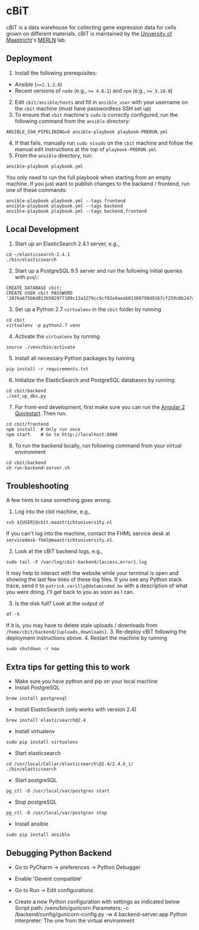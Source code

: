 cBiT
====

cBiT is a data warehouse for collecting gene expression data for cells grown on different materials. 
cBiT is maintained by the [University of Maastricht](https://www.maastrichtuniversity.nl/)'s [MERLN](http://merln.maastrichtuniversity.nl/) lab.


Deployment
----------
1. Install the following prerequisites:
 - Ansible (`>=2.1.2.0`)
 - Recent versions of `node` (e.g., `>= 4.6.1`) and `npm` (e.g., `>= 3.10.9`)
2. Edit `cbit/ansible/hosts` and fill in `ansible_user` with your username on the `cbit` machine (must have passwordless SSH set up)
3. To ensure that `cbit` machine's `sudo` is correctly configured, run the following command from the `ansible` directory:
```
ANSIBLE_SSH_PIPELINING=0 ansible-playbook playbook-PRERUN.yml
```
4. If that fails, manually run `sudo visudo` on the `cbit` machine and follow the manual edit instructions at the top of `playbook-PRERUN.yml`
5. From the `ansible` directory, run:
```
ansible-playbook playbook.yml
```
You only need to run the full playbook when starting from an empty machine.  If you just want to publish changes to the backend / frontend, run one of these commands:
```
ansible-playbook playbook.yml --tags frontend
ansible-playbook playbook.yml --tags backend
ansible-playbook playbook.yml --tags backend,frontend
```


Local Development
-----------------

1. Start up an ElasticSearch 2.4.1 server, e.g.,
```
cd ~/elasticsearch-2.4.1
./bin/elasticsearch
```

2. Start up a PostgreSQL 9.5 server and run the following initial queries with `psql`:
```
CREATE DATABASE cbit;
CREATE USER cbit PASSWORD '2076a675b6d813b582977189c13a3279cc9cf02a9aeab01389798d9167cf259c8b247aee9a2be149';
```

3. Set up a Python 2.7 `virtualenv` in the `cbit` folder by running
```
cd cbit
virtualenv -p python2.7 venv
```

4. Activate the `virtualenv` by running
```
source ./venv/bin/activate
```

5. Install all necessary Python packages by running
```
pip install -r requirements.txt
```

6. Initialize the ElasticSearch and PostgreSQL databases by running:
```
cd cbit/backend
./set_up_dbs.py
```

7. For front-end development, first make sure you can run the [Angular 2 Quickstart](https://angular.io/docs/ts/latest/quickstart.html).  Then run:
```
cd cbit/frontend
npm install  # Only run once
npm start    # Go to http://localhost:8080
```

8. To run the backend locally, run following command from your virtual environment
```
cd cbit/backend
sh run-backend-server.sh
```


Troubleshooting
---------------

A few hints in case something goes wrong.

1. Log into the cbit machine, e.g.,
```
ssh ${USER}@cbit.maastrichtuniversity.nl
```
If you can't log into the machine, contact the FHML service desk at `servicedesk-fhml@maastrichtuniversity.nl`.

2. Look at the cBiT backend logs, e.g.,
```
sudo tail -F /var/log/cbit-backend/{access,error}.log
```
It may help to interact with the website while your terminal is open and showing the last few lines of these log files.
If you see any Python stack trace, send it to `patrick.varilly@dataminded.be` with a description of what you were doing.  I'll get back to you as soon as I can.

3. Is the disk full?  Look at the output of
```
df -h
```
If it is, you may have to delete stale uploads / downloads from `/home/cbit/backend/{uploads,downloads}`.
3. Re-deploy cBiT following the deployment instructions above.
4. Restart the machine by running
```
sudo shutdown -r now
```



Extra tips for getting this to work
-----------------------------------
- Make sure you have python and pip on your local machine
- Install PostgreSQL
```
brew install postgresql
```

- Install ElasticSearch (only works with version 2.4)
```
brew install elasticsearch@2.4
```

- Install virtualenv
```
sudo pip install virtualenv
```

- Start elasticsearch
```
cd /usr/local/Cellar/elasticsearch\@2.4/2.4.6_1/
./bin/elasticsearch
```

-  Start postgreSQL
```
pg_ctl -D /usr/local/var/postgres start
```

-  Stop postgreSQL
```
pg_ctl -D /usr/local/var/postgres stop
```

- Install ansible
```
sudo pip install ansible
```

Debugging Python Backend
-------------------------
- Go to PyCharm -> preferences -> Python Debugger
- Enable 'Gevent compatible'

- Go to Run -> Edit configurations
- Create a new Python configuration with settings as indicated below
Script path: <repo location>/venv/bin/gunicorn
Parameters: -c <repo location>/backend/config/gunicorn-config.py -w 4 backend-server:app
Python interpreter: The one from the virtual environment
